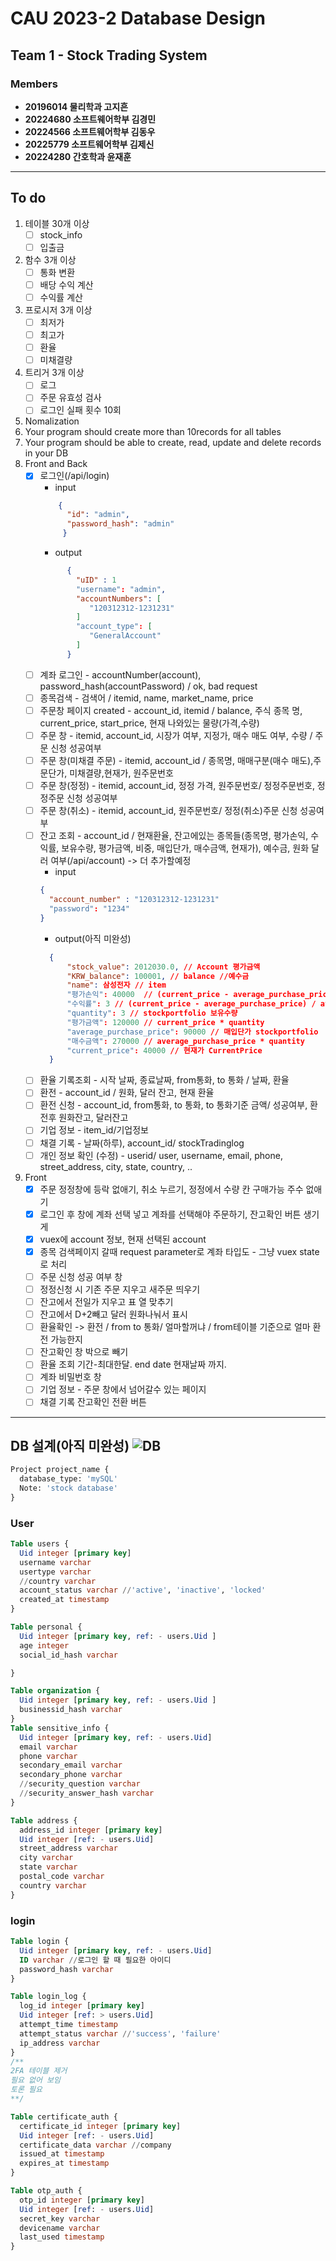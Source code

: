 # CAU 2023-2 Database Design
## Team 1 - Stock Trading System
### Members
* **20196014 물리학과 고지흔**
* **20224680 소프트웨어학부 김경민**
* **20224566 소프트웨어학부 김동우**
* **20225779 소프트웨어학부 김제신**
* **20224280 간호학과 윤재훈**
<hr>

## To do
1. 테이블 30개 이상
      - [ ] stock_info
      - [ ] 입출금
2. 함수 3개 이상
      - [ ] 통화 변환
      - [ ] 배당 수익 계산
      - [ ] 수익률 계산
3. 프로시저 3개 이상
      - [ ] 최저가
      - [ ] 최고가
      - [ ] 환율
      - [ ] 미채결량
4. 트리거 3개 이상
      - [ ] 로그
      - [ ] 주문 유효성 검사
      - [ ] 로그인 실패 횟수 10회
5. Nomalization
6. Your program should create more than 10records for all tables
7. Your program should be able to create, read, update and delete records in your DB
8. Front and Back
      - [x] 로그인(/api/login)
         - input
          ```json
              {
                "id": "admin",
                "password_hash": "admin"
               }
          ```
          - output
          ```json
                {
                  "uID" : 1
                  "username": "admin",
                  "accountNumbers": [
                     "120312312-1231231"
                  ]
                  "account_type": [
                     "GeneralAccount"
                  ]
                }
          ```
      - [ ] 계좌 로그인 - accountNumber(account), password_hash(accountPassword) / ok, bad request
      - [ ] 종목검색 - 검색어 / itemid, name, market_name, price
      - [ ] 주문창 페이지 created - account_id, itemid / balance, 주식 종목 명, current_price, start_price, 현재 나와있는 물량(가격,수량)
      - [ ] 주문 창 - itemid, account_id, 시장가 여부, 지정가, 매수 매도 여부, 수량 / 주문 신청 성공여부
      - [ ] 주문 창(미채결 주문) - itemid, account_id / 종목명, 매매구분(매수 매도),주문단가, 미채결량,현재가, 원주문번호
      - [ ] 주문 창(정정) - itemid, account_id, 정정 가격, 원주문번호/ 정정주문번호, 정정주문 신청 성공여부
      - [ ] 주문 창(취소) - itemid, account_id, 원주문번호/ 정정(취소)주문 신청 성공여부
      - [ ] 잔고 조회 - account_id / 현재환율, 잔고에있는 종목들(종목명, 평가손익, 수익률, 보유수량, 평가금액, 비중, 매입단가, 매수금액, 현재가), 예수금, 원화 달러 여부(/api/account) -> 더 추가할예정
         - input
          ```json
          {
            "account_number" : "120312312-1231231"
            "password": "1234"
          }
          ```
         - output(아직 미완성)
          ```json
            {
                "stock_value": 2012030.0, // Account 평가금액
                "KRW_balance": 100001, // balance //예수금
                "name": 삼성전자 // item
                "평가손익": 40000  // (current_price - average_purchase_price) * quantity
                "수익률": 3 // (current_price - average_purchase_price) / average_purchase_price * 100
                "quantity": 3 // stockportfolio 보유수량
                "평가금액": 120000 // current_price * quantity
                "average_purchase_price": 90000 // 매입단가 stockportfolio
                "매수금액": 270000 // average_purchase_price * quantity
                "current_price": 40000 // 현재가 CurrentPrice
            }
          ``` 
      - [ ] 환율 기록조회 - 시작 날짜, 종료날짜, from통화, to 통화 / 날짜, 환율
      - [ ] 환전 - account_id / 원화, 달러 잔고, 현재 환율
      - [ ] 환전 신청 - account_id, from통화, to 통화, to 통화기준 금액/ 성공여부, 환전후 원화잔고, 달러잔고
      - [ ] 기업 정보 - item_id/기업정보
      - [ ] 채결 기록 - 날짜(하루), account_id/ stockTradinglog
      - [ ] 개인 정보 확인 (수정) - userid/ user, username, email, phone, street_address, city, state, country, ..
9. Front
      - [x] 주문 정정창에 등락 없애기, 취소 누르기, 정정에서 수량 칸 구매가능 주수 없애기
      - [x] 로그인 후 창에 계좌 선택 넣고 계좌를 선택해야 주문하기, 잔고확인 버튼 생기게
      - [x] vuex에 account 정보, 현재 선택된 account
      - [x] 종목 검색페이지 갈때 request parameter로 계좌 타입도 - 그냥 vuex state로 처리
      - [ ] 주문 신청 성공 여부 창
      - [ ] 정정신청 시 기존 주문 지우고 새주문 띄우기
      - [ ] 잔고에서 전일가 지우고 표 열 맞추기
      - [ ] 잔고에서 D+2빼고 달러 원화나눠서 표시
      - [ ] 환율확인 -> 환전 / from to 통화/ 얼마할꺼냐 / from테이블 기준으로 얼마 환전 가능한지
      - [ ] 잔고확인 창 박으로 빼기
      - [ ] 환율 조회 기간-최대한달. end date 현재날짜 까지.
      - [ ] 계좌 비밀번호 창
      - [ ] 기업 정보 - 주문 창에서 넘어갈수 있는 페이지
      - [ ] 채결 기록 잔고확인 전환 버튼 
<hr>

## DB 설계(아직 미완성) ![DB](https://github.com/jason0904/DB_Team_Project/assets/37035547/9d4bdaa5-16fa-4b5f-bef5-96d61e4945a6)
```sql
Project project_name {
  database_type: 'mySQL'
  Note: 'stock database'
}
```

### User

```sql
Table users {
  Uid integer [primary key]
  username varchar
  usertype varchar
  //country varchar
  account_status varchar //'active', 'inactive', 'locked'
  created_at timestamp
}

Table personal {
  Uid integer [primary key, ref: - users.Uid ]
  age integer
  social_id_hash varchar

}

Table organization {
  Uid integer [primary key, ref: - users.Uid ]
  businessid_hash varchar
}
Table sensitive_info {
  Uid integer [primary key, ref: - users.Uid]
  email varchar
  phone varchar
  secondary_email varchar
  secondary_phone varchar
  //security_question varchar
  //security_answer_hash varchar
}

Table address {
  address_id integer [primary key]
  Uid integer [ref: - users.Uid]
  street_address varchar
  city varchar
  state varchar
  postal_code varchar
  country varchar
}
```

### login
```sql
Table login {
  Uid integer [primary key, ref: - users.Uid]
  ID varchar //로그인 할 때 필요한 아이디
  password_hash varchar
}

Table login_log {
  log_id integer [primary key]
  Uid integer [ref: > users.Uid]
  attempt_time timestamp
  attempt_status varchar //'success', 'failure'
  ip_address varchar
}
/**
2FA 테이블 제거
필요 없어 보임
토론 필요
**/

Table certificate_auth {
  certificate_id integer [primary key]
  Uid integer [ref: - users.Uid]
  certificate_data varchar //company
  issued_at timestamp
  expires_at timestamp
}

Table otp_auth {
  otp_id integer [primary key]
  Uid integer [ref: - users.Uid]
  secret_key varchar
  devicename varchar
  last_used timestamp
}
```

